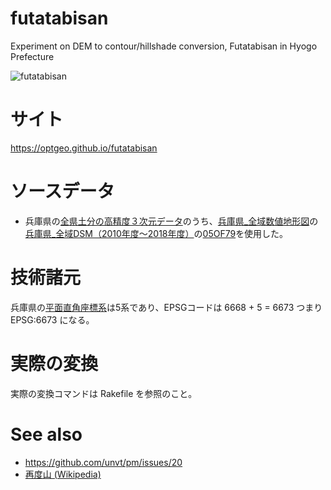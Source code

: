 # futatabisan
Experiment on DEM to contour/hillshade conversion, Futatabisan in Hyogo Prefecture

![futatabisan](https://optgeo.github.io/futatabisan/img/screenshot.jpg)

# サイト
https://optgeo.github.io/futatabisan

# ソースデータ
- 兵庫県の[全県土分の高精度３次元データ](https://web.pref.hyogo.lg.jp/press/20200110_4566.html)のうち、[兵庫県_全域数値地形図](https://www.geospatial.jp/ckan/dataset/2010-2018-hyogo-geo-potal)の[兵庫県_全域DSM（2010年度～2018年度）](https://www.geospatial.jp/ckan/dataset/2010-2018-hyogo-geo-dsm)の[05OF79](https://www.geospatial.jp/ckan/dataset/00f12151-ef5f-4949-b7c4-0898a7b074be/resource/7803d63c-a702-427b-99b4-7c6156496dbd/download/05of79.zip)を使用した。

# 技術諸元
兵庫県の[平面直角座標系](https://www.gsi.go.jp/sokuchikijun/jpc.html)は5系であり、EPSGコードは 6668 + 5 = 6673 つまり EPSG:6673 になる。

# 実際の変換
実際の変換コマンドは Rakefile を参照のこと。

# See also
- https://github.com/unvt/pm/issues/20
- [再度山 (Wikipedia)](https://ja.wikipedia.org/wiki/%E5%86%8D%E5%BA%A6%E5%B1%B1)
